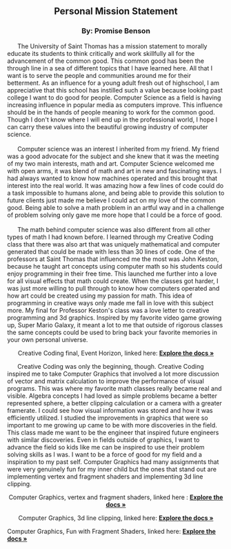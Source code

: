 
  
  <h2 align="center"> Personal Mission Statement </h2>
<h3 align="center"> By: Promise Benson </h3>

  <p align="left">
   &nbsp &nbsp &nbsp The University of Saint Thomas has a mission statement to morally educate its students to think critically and work skillfully all for the advancement of the common good. This common good has been the through line in a sea of different topics that I have learned here. All that I want is to serve the people and communities around me for their betterment. As an influence for a young adult fresh out of highschool, I am appreciative that this school has instilled such a value because looking past college I want to do good for people. Computer Science as a field is having increasing influence in popular media as computers improve. This influence should be in the hands of people meaning to work for the common good. Though I don't know where I will end up in the professional world, I hope I can carry these values into the beautiful growing industry of computer science.
	</br> </br>
&nbsp &nbsp &nbsp  Computer science was an interest I inherited from my friend. My friend was a good advocate for the subject and she knew that it was the meeting of my two main interests, math and art. Computer Science welcomed me with open arms, it was blend of math and art in new and fascinating ways. I had always wanted to know how machines operated and this brought that interest into the real world. It was amazing how a few lines of code could do a task impossible to humans alone, and being able to provide this solution to future clients just made me believe I could act on my love of the common good. Being able to solve a math problem in an artful way and in a challenge of problem solving only gave me more hope that I could be a force of good. 
	</br> </br>
 &nbsp &nbsp &nbsp  The math behind computer science was also different from all other types of math I had known before. I learned through my Creative Coding class that there was also art that was uniquely mathematical and computer generated that could be made with less than 30 lines of code. One of the professors at Saint Thomas that influenced me the most was John Keston, because he taught art concepts using computer math so his students could enjoy programming in their free time. This launched me further into a love for all visual effects that math could create. When the classes got harder, I was just more willing to pull through to know how computers operated and how art could be created using my passion for math. This idea of programming in creative ways only made me fall in love with this subject more. My final for Professor Keston's class was a love letter to creative programming and 3d graphics. Inspired by my favorite video game growing up, Super Mario Galaxy, it meant a lot to me that outside of rigorous classes the same concepts could be used to bring back your favorite memories in your own personal universe.
    </br>
   </p> <p align="center"> Creative Coding final, Event Horizon, linked here: <a href="https://github.com/bens9288/EventHorizon/blob/main/README.md"><strong>Explore the docs »</strong></a>
</p>
<p>
 &nbsp &nbsp &nbsp Creative Coding was only the beginning, though. Creative Coding inspired me to take Computer Graphics that involved a lot more discussion of vector and matrix calculation to improve the performance of visual programs. This was where my favorite math classes really became real and visible. Algebra concepts I had loved as simple problems became a better represented sphere, a better clipping calculation or a camera with a greater framerate. I could see how visual information was stored and how it was efficiently utilized. I studied the improvements in graphics that were so important to me growing up came to be with more discoveries in the field. This class made me want to be the engineer that inspired future engineers with similar discoveries. Even in fields outside of graphics, I want to advance the field so kids like me can be inspired to use their problem solving skills as I was. I want to be a force of good for my field and a inspiration to my past self. Computer Graphics had many assignments that were very genuinely fun for my inner child but the ones that stand out are implementing vertex and fragment shaders and implementing 3d line clipping. 
   </br>
   </p> <p align="center">
    	Computer Graphics, vertex and fragment shaders, linked here : <a href="https://github.com/bens9288/cg-illumination/blob/main/README.md"><strong>Explore the docs »</strong></a></p>
</p> <p align="center">
	Computer Graphics, 3d line clipping, linked here: <a href="https://github.com/bens9288/cg-3dprojections/blob/main/README.md"><strong>Explore the docs »</strong></a></p>
	Computer Graphics, Fun with Fragment Shaders, linked here: <a href="https://github.com/bens9288/cg-fragmentshaders/blob/main/README.md"><strong>Explore the docs »</strong></a></p>
    <br />
  </p>
</div>
